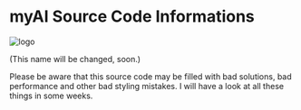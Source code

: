 
# myAI Source Code Informations

![logo](http://i.imgur.com/KNQeRuR.png)

(This name will be changed, soon.)

Please be aware that this source code may be filled with bad solutions, bad performance and other bad styling mistakes. 
I will have a look at all these things in some weeks.
